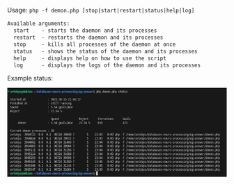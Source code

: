 Usage: `php -f demon.php [stop|start|restart|status|help|log]`
```
Available arguments:
  start    - starts the daemon and its processes
  restart  - restarts the daemon and its processes
  stop     - kills all processes of the daemon at once
  status   - shows the status of the daemon and its processes
  help     - displays help on how to use the script
  log      - displays the logs of the daemon and its processes
```

Example status:

![Screenshot](status.png)
